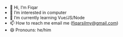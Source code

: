- 👋 Hi, I’m Fiqar
- 👀 I’m interested in computer
- 🌱 I’m currently learning Vue/JS/Node
- 📫 How to reach me email me (fiqarsilmy@gmail.com)
- 😄 Pronouns: he/him

<!---
Fiqqar/Fiqqar is a ✨ special ✨ repository because its `README.md` (this file) appears on your GitHub profile.
You can click the Preview link to take a look at your changes.
--->
